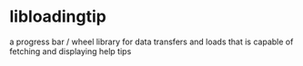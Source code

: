 # libloadingtip
a progress bar / wheel library for data transfers and loads that is capable of fetching and displaying help tips
